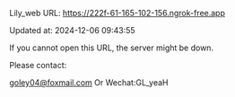 Lily_web URL: https://222f-61-165-102-156.ngrok-free.app

Updated at: 2024-12-06 09:43:55

If you cannot open this URL, the server might be down.

Please contact: 

goley04@foxmail.com Or Wechat:GL_yeaH
